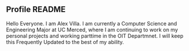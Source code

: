 ## Profile README
Hello Everyone. I am Alex Villa. I am currently a Computer Science and Engineering Major at UC Merced, where I am continuing to work on my personal projects and working parttime in the OIT Departmnet. 
I will keep this Frequently Updated to the best of my ability.
